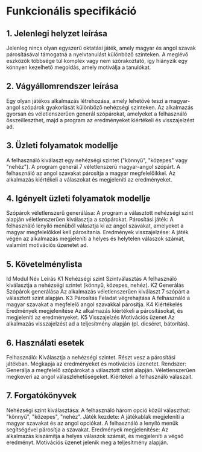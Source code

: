 # Funkcionális specifikáció
## 1. Jelenlegi helyzet leírása
Jelenleg nincs olyan egyszerű oktatási játék, amely magyar és angol szavak párosításával támogatná a nyelvtanulást különböző szinteken. A meglévő eszközök többsége túl komplex vagy nem szórakoztató, így hiányzik egy könnyen kezelhető megoldás, amely motiválja a tanulókat.
## 2. Vágyállomrendszer leírása
Egy olyan játékos alkalmazás létrehozása, amely lehetővé teszi a magyar-angol szópárok gyakorlását különböző nehézségi szinteken. Az alkalmazás gyorsan és véletlenszerűen generál szópárokat, amelyeket a felhasználó összeilleszthet, majd a program az eredményeket kiértékeli és visszajelzést ad.
## 3. Üzleti folyamatok modellje
A felhasználó kiválaszt egy nehézségi szintet ("könnyű", "közepes" vagy "nehéz").
A program generál 7 véletlenszerű magyar-angol szópárt. A felhasználó az angol szavakat párosítja a magyar megfelelőikkel.
Az alkalmazás kiértékeli a válaszokat és megjeleníti az eredményeket.
## 4. Igényelt üzleti folyamatok modellje
Szópárok véletlenszerű generálása: A program a választott nehézségi szint alapján véletlenszerűen kiválasztja a szópárokat. Párosítási játék: A felhasználó lenyíló menüből választja ki az angol szavakat, amelyeket a magyar megfelelőkkel kell párosítania. Eredmények visszajelzése: A játék végén az alkalmazás megjeleníti a helyes és helytelen válaszok számát, valamint motivációs üzenetet ad.
## 5. Követelménylista
Id	Modul	Név	Leírás
K1	Nehézségi szint	Szintválasztás	A felhasználó kiválasztja a nehézségi szintet (könnyű, közepes, nehéz).
K2	Generálás	Szópárok generálása	Az alkalmazás véletlenszerűen kiválaszt 7 szópárt a választott szint alapján.
K3	Párosítás	Feladat végrehajtása	A felhasználó a magyar szavakat a megfelelő angol szavakkal párosítja.
K4	Kiértékelés	Eredmények megjelenítése	Az alkalmazás kiértékeli a párosításokat, és megjeleníti az eredményeket.
K5	Visszajelzés	Motivációs üzenet	Az alkalmazás visszajelzést ad a teljesítmény alapján (pl. dicséret, bátorítás).

## 6. Használati esetek
Felhasználó:
Kiválasztja a nehézségi szintet.
Részt vesz a párosítási játékban.
Megkapja az eredményeket és motivációs üzenetet.
Rendszer:
Generálja a megfelelő szópárokat a választott szint alapján.
Véletlenszerűen megkeveri az angol válaszlehetőségeket.
Kiértékeli a felhasználó válaszait.

## 7. Forgatókönyvek
Nehézségi szint kiválasztása:
A felhasználó három opció közül választhat: "könnyű", "közepes", "nehéz".
Játék kezdete:
A játékablak megjeleníti a magyar szavakat és az angol opciókat.
A felhasználó a lenyíló menük segítségével párosítja a szavakat.
Eredmények megjelenítése:
Az alkalmazás kiszámítja a helyes válaszok számát, és megjeleníti a végső eredményt.
Motivációs üzenet jelenik meg a teljesítmény alapján.